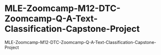 # MLE-Zoomcamp-M12-DTC-Zoomcamp-Q-A-Text-Classification-Capstone-Project
MLE-Zoomcamp-M12-DTC-Zoomcamp-Q-A-Text-Classification-Capstone-Project
